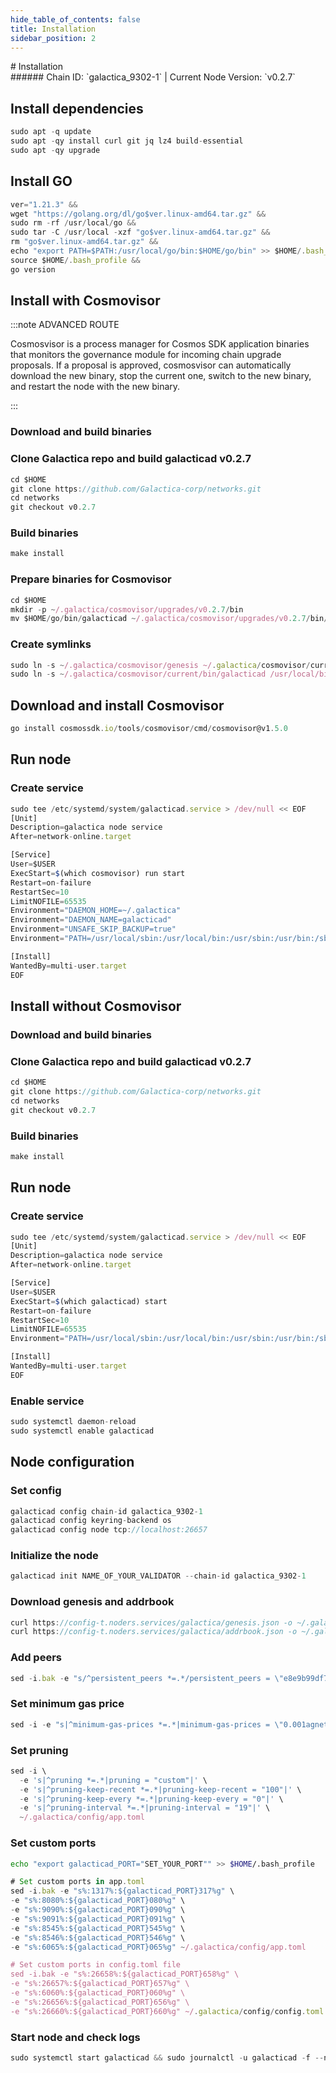 ```yaml
---
hide_table_of_contents: false
title: Installation
sidebar_position: 2
---
```


<div class="h1-with-icon icon-galactica">
# Installation
</div>
###### Chain ID: `galactica_9302-1` | Current Node Version: `v0.2.7`

## Install dependencies

```js
sudo apt -q update
sudo apt -qy install curl git jq lz4 build-essential
sudo apt -qy upgrade
```

## Install GO
```js
ver="1.21.3" &&
wget "https://golang.org/dl/go$ver.linux-amd64.tar.gz" &&
sudo rm -rf /usr/local/go &&
sudo tar -C /usr/local -xzf "go$ver.linux-amd64.tar.gz" &&
rm "go$ver.linux-amd64.tar.gz" &&
echo "export PATH=$PATH:/usr/local/go/bin:$HOME/go/bin" >> $HOME/.bash_profile &&
source $HOME/.bash_profile &&
go version
```

## Install with Cosmovisor
:::note ADVANCED ROUTE

Cosmosvisor is a process manager for Cosmos SDK application binaries that monitors the governance module for incoming chain upgrade proposals. If a proposal is approved, cosmosvisor can automatically download the new binary, stop the current one, switch to the new binary, and restart the node with the new binary.

:::
### Download and build binaries
### Clone Galactica repo and build galacticad v0.2.7
```js
cd $HOME
git clone https://github.com/Galactica-corp/networks.git
cd networks
git checkout v0.2.7
```

### Build binaries
```js
make install
```
### Prepare binaries for Cosmovisor
```js
cd $HOME
mkdir -p ~/.galactica/cosmovisor/upgrades/v0.2.7/bin
mv $HOME/go/bin/galacticad ~/.galactica/cosmovisor/upgrades/v0.2.7/bin/
```

### Create symlinks
```js
sudo ln -s ~/.galactica/cosmovisor/genesis ~/.galactica/cosmovisor/current -f
sudo ln -s ~/.galactica/cosmovisor/current/bin/galacticad /usr/local/bin/galacticad -f
```

## Download and install Cosmovisor
```js
go install cosmossdk.io/tools/cosmovisor/cmd/cosmovisor@v1.5.0
```

## Run node
### Create service
```js
sudo tee /etc/systemd/system/galacticad.service > /dev/null << EOF
[Unit]
Description=galactica node service
After=network-online.target

[Service]
User=$USER
ExecStart=$(which cosmovisor) run start
Restart=on-failure
RestartSec=10
LimitNOFILE=65535
Environment="DAEMON_HOME=~/.galactica"
Environment="DAEMON_NAME=galacticad"
Environment="UNSAFE_SKIP_BACKUP=true"
Environment="PATH=/usr/local/sbin:/usr/local/bin:/usr/sbin:/usr/bin:/sbin:/bin:/usr/games:/usr/local/games:/snap/bin:~/.galactica/cosmovisor/current/bin"

[Install]
WantedBy=multi-user.target
EOF
```

## Install without Cosmovisor

### Download and build binaries
### Clone Galactica repo and build galacticad v0.2.7
```js
cd $HOME
git clone https://github.com/Galactica-corp/networks.git
cd networks
git checkout v0.2.7
```

### Build binaries
```js
make install
```

## Run node
### Create service
```js
sudo tee /etc/systemd/system/galacticad.service > /dev/null << EOF
[Unit]
Description=galactica node service
After=network-online.target

[Service]
User=$USER
ExecStart=$(which galacticad) start
Restart=on-failure
RestartSec=10
LimitNOFILE=65535
Environment="PATH=/usr/local/sbin:/usr/local/bin:/usr/sbin:/usr/bin:/sbin:/bin:/usr/games:/usr/local/games:/snap/bin"

[Install]
WantedBy=multi-user.target
EOF
```

### Enable service
```js
sudo systemctl daemon-reload
sudo systemctl enable galacticad
```

## Node configuration
### Set config
```js
galacticad config chain-id galactica_9302-1
galacticad config keyring-backend os
galacticad config node tcp://localhost:26657
```

### Initialize the node
```js
galacticad init NAME_OF_YOUR_VALIDATOR --chain-id galactica_9302-1
```

### Download genesis and addrbook
```js
curl https://config-t.noders.services/galactica/genesis.json -o ~/.galactica/config/genesis.json
curl https://config-t.noders.services/galactica/addrbook.json -o ~/.galactica/config/addrbook.json
```
### Add peers
```js
sed -i.bak -e "s/^persistent_peers *=.*/persistent_peers = \"e8e9b99df78bae2bf6c41a3006f6f3568230649b@galactica-t-rpc.noders.services:27456\"/" ~/.galactica/config/config.toml
```

### Set minimum gas price
```js
sed -i -e "s|^minimum-gas-prices *=.*|minimum-gas-prices = \"0.001agnet\"|" ~/.galactica/config/app.toml
```
### Set pruning
```js
sed -i \
  -e 's|^pruning *=.*|pruning = "custom"|' \
  -e 's|^pruning-keep-recent *=.*|pruning-keep-recent = "100"|' \
  -e 's|^pruning-keep-every *=.*|pruning-keep-every = "0"|' \
  -e 's|^pruning-interval *=.*|pruning-interval = "19"|' \
  ~/.galactica/config/app.toml
```

### Set custom ports

```bash
echo "export galacticad_PORT="SET_YOUR_PORT"" >> $HOME/.bash_profile
```

```js
# Set custom ports in app.toml
sed -i.bak -e "s%:1317%:${galacticad_PORT}317%g" \
-e "s%:8080%:${galacticad_PORT}080%g" \
-e "s%:9090%:${galacticad_PORT}090%g" \
-e "s%:9091%:${galacticad_PORT}091%g" \
-e "s%:8545%:${galacticad_PORT}545%g" \
-e "s%:8546%:${galacticad_PORT}546%g" \
-e "s%:6065%:${galacticad_PORT}065%g" ~/.galactica/config/app.toml

# Set custom ports in config.toml file
sed -i.bak -e "s%:26658%:${galacticad_PORT}658%g" \
-e "s%:26657%:${galacticad_PORT}657%g" \
-e "s%:6060%:${galacticad_PORT}060%g" \
-e "s%:26656%:${galacticad_PORT}656%g" \
-e "s%:26660%:${galacticad_PORT}660%g" ~/.galactica/config/config.toml
```

### Start node and check logs
```js
sudo systemctl start galacticad && sudo journalctl -u galacticad -f --no-hostname -o cat
```